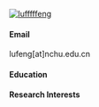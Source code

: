 

[![lufffffeng](https://img.shields.io/badge/lufffffeng-github-blue?logo=github)](https://github.com/lufffffeng)



#### Email
lufeng[at]nchu.edu.cn

#### Education


#### Research Interests


